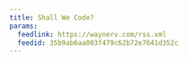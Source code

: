 ```yaml
---
title: Shall We Code?
params:
  feedlink: https://waynerv.com/rss.xml
  feedid: 35b9ab6aa003f479c62b72e7641d352c
---
```

